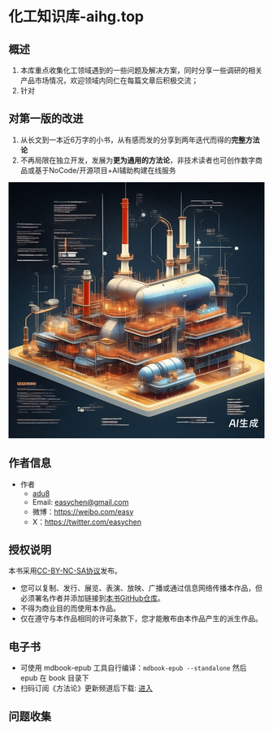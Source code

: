 # 化工知识库-aihg.top

## 概述

1. 本库重点收集化工领域遇到的一些问题及解决方案，同时分享一些调研的相关产品市场情况，欢迎领域内同仁在每篇文章后积极交流；
2. 针对

## 对第一版的改进

1. 从长文到一本近6万字的小书，从有感而发的分享到两年迭代而得的**完整方法论**
1. 不再局限在独立开发，发展为**更为通用的方法论**，非技术读者也可创作数字商品或基于NoCode/开源项目+AI辅助构建在线服务

![](src/images/aihg-chemtour-cover.png)

## 作者信息

- 作者
    - [adu8](https://ftqq.com)
    - Email: <easychen@gmail.com>
    - 微博：<https://weibo.com/easy>
    - X：<https://twitter.com/easychen>

## 授权说明

本书采用[CC-BY-NC-SA协议](https://creativecommons.org/licenses/by-nc-sa/4.0/deed.zh-hans)发布。

- 您可以复制、发行、展览、表演、放映、广播或通过信息网络传播本作品，但必须署名作者并添加链接到[本书GitHub仓库](https://github.com/easychen/one-person-businesses-methodology-v2.0)。
- 不得为商业目的而使用本作品。
- 仅在遵守与本作品相同的许可条款下，您才能散布由本作品产生的派生作品。

## 电子书

- 可使用 mdbook-epub 工具自行编译：`mdbook-epub --standalone` 然后 epub 在 book 目录下
- 扫码订阅《方法论》更新频道后下载: [进入](https://subdeer.cn/channel/landing/11)

## 问题收集

<script src="https://utteranc.es/client.js"
        repo="chemtour/aihg-chemtour"
        issue-term="chemtour-enhancement-issues"
        label="🤝enhancement"
        theme="github-light"
        crossorigin="anonymous"
        async>
</script>